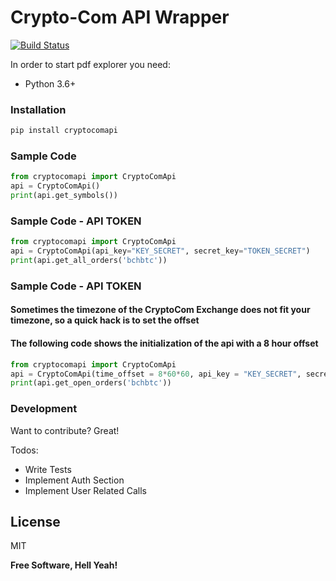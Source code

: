 # Crypto-Com API Wrapper

 [![Build Status](https://travis-ci.org/joemccann/dillinger.svg?branch=master)](https://travis-ci.org/joemccann/dillinger)

In order to start pdf explorer you need:

  - Python 3.6+
  
### Installation


```sh
pip install cryptocomapi
```
 
### Sample Code

```python
from cryptocomapi import CryptoComApi
api = CryptoComApi()
print(api.get_symbols())
```
### Sample Code - API TOKEN

```python
from cryptocomapi import CryptoComApi
api = CryptoComApi(api_key="KEY_SECRET", secret_key="TOKEN_SECRET")
print(api.get_all_orders('bchbtc'))
```

### Sample Code - API TOKEN
#### Sometimes the timezone of the CryptoCom Exchange does not fit your timezone, so a quick hack is to set the offset 
#### The following code shows the initialization of the api with a 8 hour offset

```python
from cryptocomapi import CryptoComApi
api = CryptoComApi(time_offset = 8*60*60, api_key = "KEY_SECRET", secret_key = "TOKEN_SECRET")
print(api.get_open_orders('bchbtc'))
```

### Development

Want to contribute? Great!

Todos:
 - Write Tests
 - Implement Auth Section
 - Implement User Related Calls




License
----

MIT


**Free Software, Hell Yeah!**
